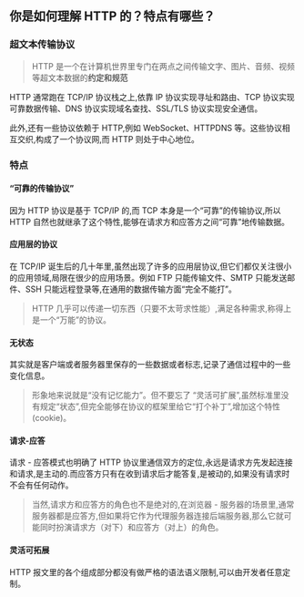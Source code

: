 ## 你是如何理解 HTTP 的？特点有哪些？

### 超文本传输协议

> HTTP 是一个在计算机世界里专门在两点之间传输文字、图片、音频、视频等超文本数据的**约定和规范**

HTTP 通常跑在 TCP/IP 协议栈之上,依靠 IP 协议实现寻址和路由、TCP 协议实现可靠数据传输、DNS 协议实现域名查找、SSL/TLS 协议实现安全通信。

此外,还有一些协议依赖于 HTTP,例如 WebSocket、HTTPDNS 等。这些协议相互交织,构成了一个协议网,而 HTTP 则处于中心地位。

### 特点

#### “可靠的传输协议”

因为 HTTP 协议是基于 TCP/IP 的,而 TCP 本身是一个“可靠”的传输协议,所以 HTTP 自然也就继承了这个特性,能够在请求方和应答方之间“可靠”地传输数据。

#### 应用层的协议

在 TCP/IP 诞生后的几十年里,虽然出现了许多的应用层协议,但它们都仅关注很小的应用领域,局限在很少的应用场景。例如 FTP 只能传输文件、SMTP 只能发送邮件、SSH 只能远程登录等,在通用的数据传输方面“完全不能打”。

> HTTP 几乎可以传递一切东西（只要不太苛求性能）,满足各种需求,称得上是一个“万能”的协议。

#### 无状态

其实就是客户端或者服务器里保存的一些数据或者标志,记录了通信过程中的一些变化信息。

> 形象地来说就是“没有记忆能力”。但不要忘了 “灵活可扩展”,虽然标准里没有规定“状态”,但完全能够在协议的框架里给它“打个补丁”,增加这个特性(cookie)。

#### 请求-应答

请求 - 应答模式也明确了 HTTP 协议里通信双方的定位,永远是请求方先发起连接和请求,是主动的.而应答方只有在收到请求后才能答复,是被动的,如果没有请求时不会有任何动作。

> 当然,请求方和应答方的角色也不是绝对的,在浏览器 - 服务器的场景里,通常服务器都是应答方,但如果将它作为代理服务器连接后端服务器,那么它就可能同时扮演请求方（对下）和应答方（对上）的角色。

#### 灵活可拓展

HTTP 报文里的各个组成部分都没有做严格的语法语义限制,可以由开发者任意定制。
